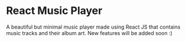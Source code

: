# React Music Player

A beautiful but minimal music player made using React JS that contains music tracks and their album art. New features will be added soon :) 
